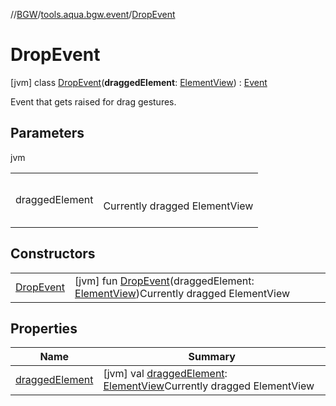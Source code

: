 //[BGW](../../../index.md)/[tools.aqua.bgw.event](../index.md)/[DropEvent](index.md)



# DropEvent  
 [jvm] class [DropEvent](index.md)(**draggedElement**: [ElementView](../../tools.aqua.bgw.elements/-element-view/index.md)) : [Event](../-event/index.md)

Event that gets raised for drag gestures.

   


## Parameters  
  
jvm  
  
| | |
|---|---|
| <a name="tools.aqua.bgw.event/DropEvent///PointingToDeclaration/"></a>draggedElement| <a name="tools.aqua.bgw.event/DropEvent///PointingToDeclaration/"></a><br><br>Currently dragged ElementView<br><br>|
  


## Constructors  
  
| | |
|---|---|
| <a name="tools.aqua.bgw.event/DropEvent/DropEvent/#tools.aqua.bgw.elements.ElementView/PointingToDeclaration/"></a>[DropEvent](-drop-event.md)| <a name="tools.aqua.bgw.event/DropEvent/DropEvent/#tools.aqua.bgw.elements.ElementView/PointingToDeclaration/"></a> [jvm] fun [DropEvent](-drop-event.md)(draggedElement: [ElementView](../../tools.aqua.bgw.elements/-element-view/index.md))Currently dragged ElementView   <br>|


## Properties  
  
|  Name |  Summary | 
|---|---|
| <a name="tools.aqua.bgw.event/DropEvent/draggedElement/#/PointingToDeclaration/"></a>[draggedElement](dragged-element.md)| <a name="tools.aqua.bgw.event/DropEvent/draggedElement/#/PointingToDeclaration/"></a> [jvm] val [draggedElement](dragged-element.md): [ElementView](../../tools.aqua.bgw.elements/-element-view/index.md)Currently dragged ElementView   <br>|

